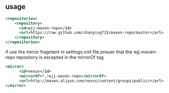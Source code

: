

## usage

```xml
<repositories>
    <repository>
      <id>wjj-maven-repo</id>
      <url>https://raw.github.com/zhanyingf15/maven-repo/master</url>
    </repository>
</repositories>
```

if use the mirror fragment in settings.xml file,ensuer that the wjj-maven-repo repository is excepted  in the mirrorOf tag.

```xml
<mirror>
      <id>nexus</id>
      <mirrorOf>*,!wjj-maven-repo</mirrorOf> 
      <url>http://maven.aliyun.com/nexus/content/groups/public/</url>
</mirror>
```



